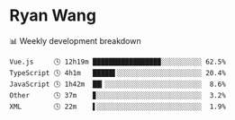 # Ryan Wang

 <!-- waka-box start -->
📊 Weekly development breakdown
```text
Vue.js     🕓 12h19m ████████████████▉░░░░░░░░░░ 62.5%
TypeScript 🕓 4h1m   █████▌░░░░░░░░░░░░░░░░░░░░░ 20.4%
JavaScript 🕓 1h42m  ██▎░░░░░░░░░░░░░░░░░░░░░░░░  8.6%
Other      🕓 37m    ▊░░░░░░░░░░░░░░░░░░░░░░░░░░  3.2%
XML        🕓 22m    ▌░░░░░░░░░░░░░░░░░░░░░░░░░░  1.9%
```
<!-- Powered by https://github.com/YouEclipse/waka-box-go . -->
<!-- waka-box end -->